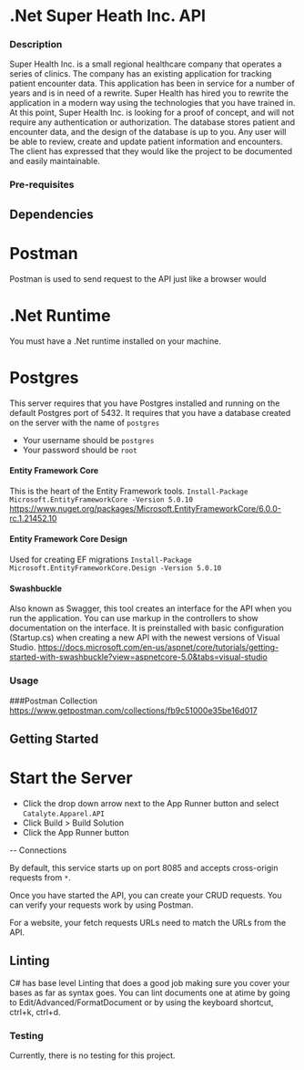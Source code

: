 ﻿# .Net Super Heath Inc. API







### Description

Super Health Inc. is a small regional healthcare company that operates a series of clinics. The
company has an existing application for tracking patient encounter data. This application has
been in service for a number of years and is in need of a rewrite. Super Health has hired you to
rewrite the application in a modern way using the technologies that you have trained in. At this
point, Super Health Inc. is looking for a proof of concept, and will not require any authentication
or authorization.
The database stores patient and encounter data, and the design of the database is up to you.
Any user will be able to review, create and update patient information and encounters.
The client has expressed that they would like the project to be documented and easily
maintainable.


### Pre-requisites 

## Dependencies

# Postman

Postman is used to send request to the API just like a browser would

# .Net Runtime

You must have a .Net runtime installed on your machine.

# Postgres

This server requires that you have Postgres installed and running on the default Postgres port of 5432. It requires that you have a database created on the server with the name of `postgres`
- Your username should be `postgres`
- Your password should be `root`

#### Entity Framework Core
This is the heart of the Entity Framework tools.
`Install-Package Microsoft.EntityFrameworkCore -Version 5.0.10`
https://www.nuget.org/packages/Microsoft.EntityFrameworkCore/6.0.0-rc.1.21452.10

#### Entity Framework Core Design
Used for creating EF migrations
`Install-Package Microsoft.EntityFrameworkCore.Design -Version 5.0.10`

#### Swashbuckle
Also known as Swagger, this tool creates an interface for the API when you run the application.  You can use markup in the controllers to show documentation on the interface.  It is preinstalled with basic configuration (Startup.cs) when creating a new API with the newest versions of Visual Studio.
https://docs.microsoft.com/en-us/aspnet/core/tutorials/getting-started-with-swashbuckle?view=aspnetcore-5.0&tabs=visual-studio


### Usage

###Postman Collection
https://www.getpostman.com/collections/fb9c51000e35be16d017

## Getting Started

# Start the Server

- Click the drop down arrow next to the App Runner button and select `Catalyte.Apparel.API`
- Click Build > Build Solution
- Click the App Runner button

-- Connections

By default, this service starts up on port 8085 and accepts cross-origin requests from `*`.

Once you have started the API, you can create your CRUD requests. You can verify your requests work by using Postman. 

For a website, your fetch requests URLs need to match the URLs from the API.

## Linting

C# has base level Linting that does a good job making sure you cover your bases as far as syntax goes. 
You can lint documents one at atime by going to Edit/Advanced/FormatDocument or by using the keyboard shortcut, 
ctrl+k, ctrl+d. 

### Testing
Currently, there is no testing for this project.
 